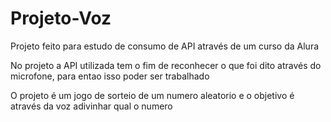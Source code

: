 # Projeto-Voz
<p>Projeto feito para estudo de consumo de API através de um curso da Alura</p>
<p>No projeto a API utilizada tem o fim de reconhecer o que foi dito através do microfone, para entao isso poder ser trabalhado</p>
<p>O projeto é um jogo de sorteio de um numero aleatorio e o objetivo é através da voz adivinhar qual o numero</p>
